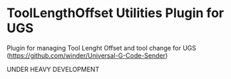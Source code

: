 # ToolLengthOffset Utilities Plugin for UGS
Plugin for managing Tool Lenght Offset and tool change for UGS (https://github.com/winder/Universal-G-Code-Sender)

UNDER HEAVY DEVELOPMENT
